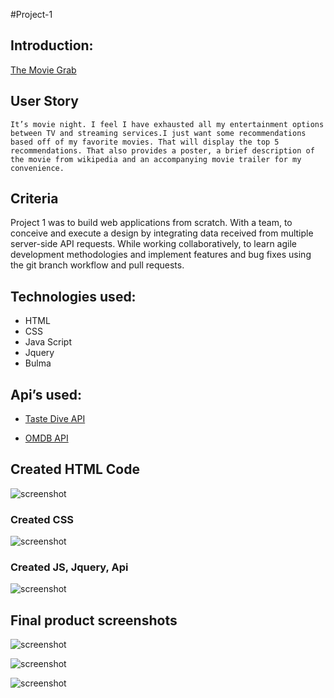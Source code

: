 #Project-1
## Introduction:
 [The Movie Grab](https://github.com/ttdunlap33/movie-project)

## User Story
```It’s movie night. I feel I have exhausted all my entertainment options between TV and streaming services.I just want some recommendations based off of my favorite movies. That will display the top 5 recommendations. That also provides a poster, a brief description of the movie from wikipedia and an accompanying movie trailer for my convenience. ```

## Criteria
Project 1 was to build web applications from scratch. With a team, to conceive and execute a design by integrating data received from multiple server-side API requests. While working collaboratively, to learn agile development methodologies and implement features and bug fixes using the git branch workflow and pull requests.


## Technologies used:
* HTML
* CSS
* Java Script
* Jquery
* Bulma

## Api’s used:
* [Taste Dive API](https://tastedive-api-documentation.readthedocs.io/en/latest/index.html)

* [OMDB API](http://www.omdbapi.com/)

## Created HTML  Code
![screenshot](assets/images/htmlthumb.jpg)

### Created CSS
![screenshot](assets/images/cssthumb.jpg)


### Created JS, Jquery, Api
![screenshot](assets/images/jsthumb.jpg)



## Final product screenshots
![screenshot](assets/images/screenshot1.png)

![screenshot](assets/images/fullscreenshot2.png)

![screenshot](assets/images/mobilescreenshot.png)